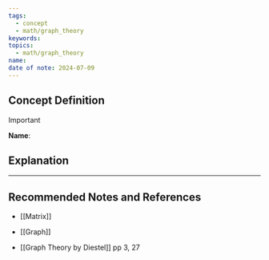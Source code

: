 ```yaml
---
tags:
  - concept
  - math/graph_theory
keywords: 
topics:
  - math/graph_theory
name: 
date of note: 2024-07-09
---
```


## Concept Definition

>[!important]
>**Name**: 






## Explanation





-----------
##  Recommended Notes and References


- [[Matrix]]
- [[Graph]]

- [[Graph Theory by Diestel]] pp 3, 27